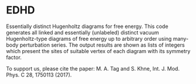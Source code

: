 # EDHD
Essentially distinct Hugenholtz diagrams for free energy.
This code generates all linked and essentially (unlabeled) distinct vacuum Hugenholtz-type diagrams of free energy up to arbitrary order using many-body perturbation series.
The output results are shown as lists of integers which present the sites of suitable vertex of each diagram with its symmetry factor.

To support us, please cite the paper:
M. A. Tag and S. Khne, Int. J. Mod. Phys. C 28, 1750113 (2017).
